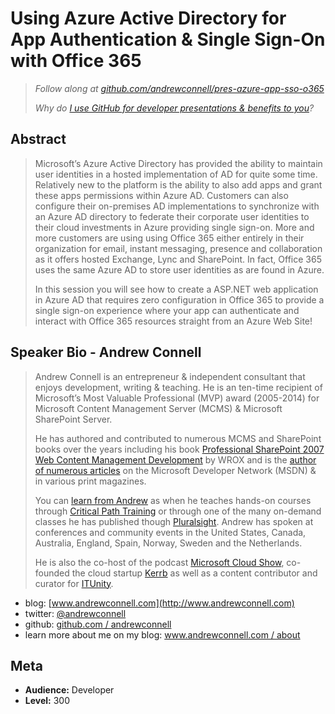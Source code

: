 Using Azure Active Directory for App Authentication & Single Sign-On with Office 365
====================================================================================
>*Follow along at [github.com/andrewconnell/pres-azure-app-sso-o365](http://github.com/andrewconnell/pres-azure-app-sso-o365)*
>
>*Why do [I use GitHub for developer presentations & benefits to you](http://www.andrewconnell.com/blog/using-github-for-developer-presentations)?*

Abstract
--------
> Microsoft’s Azure Active Directory has provided the ability to maintain user identities in a hosted implementation of AD for quite some time. Relatively new to the platform is the ability to also add apps and grant these apps permissions within Azure AD. Customers can also configure their on-premises AD implementations to synchronize with an Azure AD directory to federate their corporate user identities to their cloud investments in Azure providing single sign-on. More and more customers are using using Office 365 either entirely in their organization for email, instant messaging, presence and collaboration as it offers hosted Exchange, Lync and SharePoint. In fact, Office 365 uses the same Azure AD to store user identities as are found in Azure. 
> 
> In this session you will see how to create a ASP.NET web application in Azure AD that requires zero configuration in Office 365 to provide a single sign-on experience where your app can authenticate and interact with Office 365 resources straight from an Azure Web Site!

Speaker Bio - Andrew Connell
----------------------------
> Andrew Connell is an entrepreneur & independent consultant that enjoys development, writing & teaching. He is an ten-time recipient of Microsoft’s Most Valuable Professional (MVP) award (2005-2014) for Microsoft Content Management Server (MCMS) & Microsoft SharePoint Server. 
> 
> He has authored and contributed to numerous MCMS and SharePoint books over the years including his book [Professional SharePoint 2007 Web Content Management Development](http://www.amazon.com/dp/0470224754/ref=as_sl_pd_tf_lc?tag=andrewconnell-20&camp=14573&creative=327641&linkCode=as1&creativeASIN=0470224754&adid=1RY1Z0YYV6Z5DZGQ51WV&&ref-refURL=http%3A%2F%2Fwww.andrewconnell.com%2FPublications-SharePoint-2007) by WROX and is the [author of numerous articles](http://www.andrewconnell.com/Publications) on the Microsoft Developer Network (MSDN) & in various print magazines. 
> 
> You can [learn from Andrew](http://www.andrewconnell.com/Training) as when he teaches hands-on courses through [Critical Path Training](http://www.CriticalPathTraining.com) or through one of the many on-demand classes he has published though [Pluralsight](http://pluralsight.com/training/Authors/Details/andrew-connell). Andrew has spoken at conferences and community events in the United States, Canada, Australia, England, Spain, Norway, Sweden and the Netherlands. 
> 
> He is also the co-host of the podcast [Microsoft Cloud Show](www.MicrosoftCloudShow.com), co-founded the cloud startup [Kerrb](http://www.kerrb.com) as well as a content contributor and curator for [ITUnity](http://wwww.itunity.com).
- blog: [www.andrewconnell.com](http://www.andrewconnell.com)
- twitter: [@andrewconnell](http://www.twitter.com/andrewconnell)
- github: [github.com / andrewconnell](http://github.com/andrewconnell)
- learn more about me on my blog: [www.andrewconnell.com / about](http://www.andrewconnell.com/About)

Meta
----
- **Audience:** Developer
- **Level:** 300
